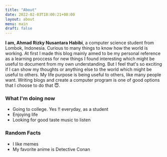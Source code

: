 ```yaml
---
title: "About"
date: 2022-02-03T18:00:21+08:00
layout: about
menu: main
draft: false
---
```


**I am, Ahmad Rizky Nusantara Habibi**, a computer science student from Lombok, Indonesia. Curious to many things to know how the world is working. At first I made this blog mainly aimed to be my personal reference as a learning proccess for new things I found interesting which might be useful to document from my own understanding. But I feel that's so exciting if I can show my thoughts or anything else to the world which might be useful to others. My life purpose is being useful to others, like many people want. Writing blogs and create a computer program is one of good options that I choose to do that 😇.

### What I'm doing now

-   Going to college. Yes !! everyday, as a student
-   Enjoying life
-   Looking for good taste music to listen

### Random Facts

-   I like memes
-   My favorite anime is Detective Conan
